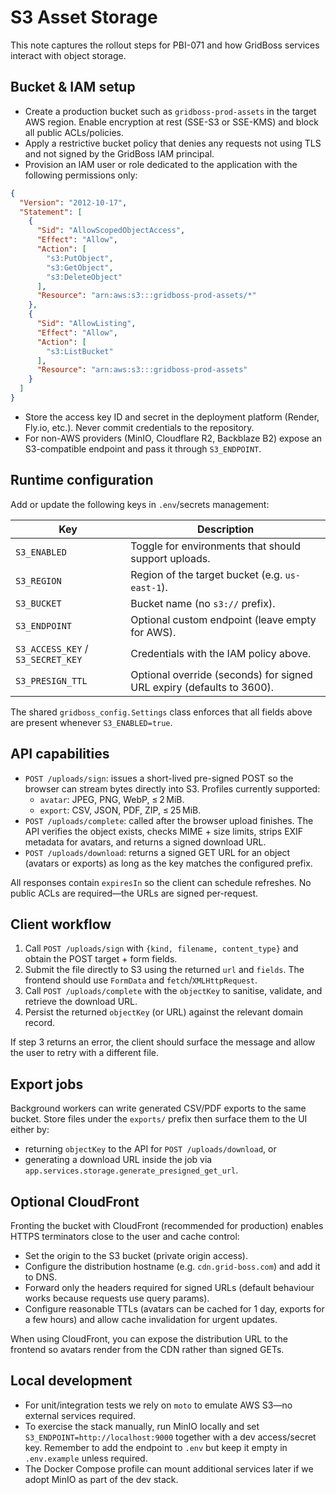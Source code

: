 # S3 Asset Storage

This note captures the rollout steps for PBI-071 and how GridBoss services interact with object storage.

## Bucket & IAM setup
- Create a production bucket such as `gridboss-prod-assets` in the target AWS region. Enable encryption at rest (SSE-S3 or SSE-KMS) and block all public ACLs/policies.
- Apply a restrictive bucket policy that denies any requests not using TLS and not signed by the GridBoss IAM principal.
- Provision an IAM user or role dedicated to the application with the following permissions only:

```json
{
  "Version": "2012-10-17",
  "Statement": [
    {
      "Sid": "AllowScopedObjectAccess",
      "Effect": "Allow",
      "Action": [
        "s3:PutObject",
        "s3:GetObject",
        "s3:DeleteObject"
      ],
      "Resource": "arn:aws:s3:::gridboss-prod-assets/*"
    },
    {
      "Sid": "AllowListing",
      "Effect": "Allow",
      "Action": [
        "s3:ListBucket"
      ],
      "Resource": "arn:aws:s3:::gridboss-prod-assets"
    }
  ]
}
```

- Store the access key ID and secret in the deployment platform (Render, Fly.io, etc.). Never commit credentials to the repository.
- For non-AWS providers (MinIO, Cloudflare R2, Backblaze B2) expose an S3-compatible endpoint and pass it through `S3_ENDPOINT`.

## Runtime configuration
Add or update the following keys in `.env`/secrets management:

| Key | Description |
| --- | --- |
| `S3_ENABLED` | Toggle for environments that should support uploads. |
| `S3_REGION` | Region of the target bucket (e.g. `us-east-1`). |
| `S3_BUCKET` | Bucket name (no `s3://` prefix). |
| `S3_ENDPOINT` | Optional custom endpoint (leave empty for AWS). |
| `S3_ACCESS_KEY` / `S3_SECRET_KEY` | Credentials with the IAM policy above. |
| `S3_PRESIGN_TTL` | Optional override (seconds) for signed URL expiry (defaults to 3600). |

The shared `gridboss_config.Settings` class enforces that all fields above are present whenever `S3_ENABLED=true`.

## API capabilities
- `POST /uploads/sign`: issues a short-lived pre-signed POST so the browser can stream bytes directly into S3. Profiles currently supported:
  - `avatar`: JPEG, PNG, WebP, ≤ 2 MiB.
  - `export`: CSV, JSON, PDF, ZIP, ≤ 25 MiB.
- `POST /uploads/complete`: called after the browser upload finishes. The API verifies the object exists, checks MIME + size limits, strips EXIF metadata for avatars, and returns a signed download URL.
- `POST /uploads/download`: returns a signed GET URL for an object (avatars or exports) as long as the key matches the configured prefix.

All responses contain `expiresIn` so the client can schedule refreshes. No public ACLs are required—the URLs are signed per-request.

## Client workflow
1. Call `POST /uploads/sign` with `{kind, filename, content_type}` and obtain the POST target + form fields.
2. Submit the file directly to S3 using the returned `url` and `fields`. The frontend should use `FormData` and `fetch`/`XMLHttpRequest`.
3. Call `POST /uploads/complete` with the `objectKey` to sanitise, validate, and retrieve the download URL.
4. Persist the returned `objectKey` (or URL) against the relevant domain record.

If step 3 returns an error, the client should surface the message and allow the user to retry with a different file.

## Export jobs
Background workers can write generated CSV/PDF exports to the same bucket. Store files under the `exports/` prefix then surface them to the UI either by:
- returning `objectKey` to the API for `POST /uploads/download`, or
- generating a download URL inside the job via `app.services.storage.generate_presigned_get_url`.

## Optional CloudFront
Fronting the bucket with CloudFront (recommended for production) enables HTTPS terminators close to the user and cache control:
- Set the origin to the S3 bucket (private origin access).
- Configure the distribution hostname (e.g. `cdn.grid-boss.com`) and add it to DNS.
- Forward only the headers required for signed URLs (default behaviour works because requests use query params).
- Configure reasonable TTLs (avatars can be cached for 1 day, exports for a few hours) and allow cache invalidation for urgent updates.

When using CloudFront, you can expose the distribution URL to the frontend so avatars render from the CDN rather than signed GETs.

## Local development
- For unit/integration tests we rely on `moto` to emulate AWS S3—no external services required.
- To exercise the stack manually, run MinIO locally and set `S3_ENDPOINT=http://localhost:9000` together with a dev access/secret key. Remember to add the endpoint to `.env` but keep it empty in `.env.example` unless required.
- The Docker Compose profile can mount additional services later if we adopt MinIO as part of the dev stack.
